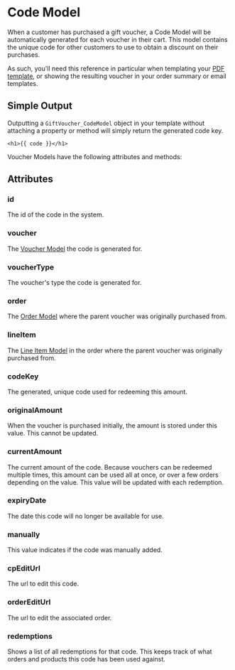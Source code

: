# Code Model

When a customer has purchased a gift voucher, a Code Model will be automatically generated for each voucher in their cart. This model contains the unique code for other customers to use to obtain a discount on their purchases.

As such, you'll need this reference in particular when templating your [PDF template](/craft-plugins/gift-voucher/docs/template-guide/pdf-template), or showing the resulting voucher in your order summary or email templates.

## Simple Output

Outputting a `GiftVoucher_CodeModel` object in your template without attaching a property or method will simply return the generated code key.

`<h1>{{ code }}</h1>`

Voucher Models have the following attributes and methods:

## Attributes

### id

The id of the code in the system.

### voucher

The [Voucher Model](/craft-plugins/gift-voucher/docs/models/voucher-model) the code is generated for.

### voucherType

The voucher's type the code is generated for.

### order

The [Order Model](https://craftcommerce.com/docs/order-model) where the parent voucher was originally purchased from.

### lineItem

The [Line Item Model](https://craftcommerce.com/docs/line-item-model) in the order where the parent voucher was originally purchased from.

### codeKey

The generated, unique code used for redeeming this amount.

### originalAmount

When the voucher is purchased initially, the amount is stored under this value. This cannot be updated.

### currentAmount

The current amount of the code. Because vouchers can be redeemed multiple times, this amount can be used all at once, or over a few orders depending on the value. This value will be updated with each redemption.

### expiryDate

The date this code will no longer be available for use.

### manually

This value indicates if the code was manually added.

### cpEditUrl

The url to edit this code.

### orderEditUrl

The url to edit the associated order.

### redemptions

Shows a list of all redemptions for that code. This keeps track of what orders and products this code has been used against.